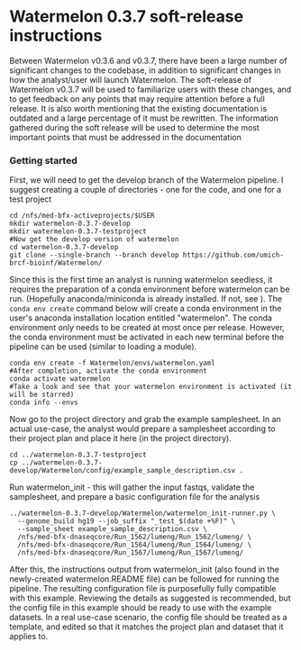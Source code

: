 # Watermelon 0.3.7 soft-release instructions

Between Watermelon v0.3.6 and v0.3.7, there have been a large number of significant changes to the codebase, in addition to significant changes in how the analyst/user will launch Watermelon. The soft-release of Watermelon v0.3.7 will be used to familiarize users with these changes, and to get feedback on any points that may require attention before a full release. It is also worth mentioning that the existing documentation is outdated and a large percentage of it must be rewritten. The information gathered during the soft release will be used to determine the most important points that must be addressed in the documentation

### Getting started

First, we will need to get the develop branch of the Watermelon pipeline. I suggest creating a couple of directories - one for the code, and one for a test project

    cd /nfs/med-bfx-activeprojects/$USER
    mkdir watermelon-0.3.7-develop
    mkdir watermelon-0.3.7-testproject
    #Now get the develop version of watermelon
    cd watermelon-0.3.7-develop
    git clone --single-branch --branch develop https://github.com/umich-brcf-bioinf/Watermelon/

Since this is the first time an analyst is running watermelon seedless, it requires the preparation of a conda environment before watermelon can be run. (Hopefully anaconda/miniconda is already installed. If not, see ). The `conda env create` command below will create a conda environment in the user's anaconda installation location entitled "watermelon".
The conda environment only needs to be created at most once per release. However, the conda environment must be activated in each new terminal before the pipeline can be used (similar to loading a module).

    conda env create -f Watermelon/envs/watermelon.yaml
    #After completion, activate the conda environment
    conda activate watermelon
    #Take a look and see that your watermelon environment is activated (it will be starred)
    conda info --envs

Now go to the project directory and grab the example samplesheet.
In an actual use-case, the analyst would prepare a samplesheet according to their project plan
and place it here (in the project directory).

    cd ../watermelon-0.3.7-testproject
    cp ../watermelon-0.3.7-develop/Watermelon/config/example_sample_description.csv .

Run watermelon_init - this will gather the input fastqs, validate the samplesheet, and prepare a basic configuration file for the analysis

    ../watermelon-0.3.7-develop/Watermelon/watermelon_init-runner.py \
      --genome_build hg19 --job_suffix "_test_$(date +%F)" \
      --sample_sheet example_sample_description.csv \
      /nfs/med-bfx-dnaseqcore/Run_1562/lumeng/Run_1562/lumeng/ \
      /nfs/med-bfx-dnaseqcore/Run_1564/lumeng/Run_1564/lumeng/ \
      /nfs/med-bfx-dnaseqcore/Run_1567/lumeng/Run_1567/lumeng/

After this, the instructions output from watermelon_init (also found in the newly-created watermelon.README file) can be followed for running the pipeline. The resulting configuration file is purposefully fully compatible with this example. Reviewing the details as suggested is recommended, but the config file in this example should be ready to use with the example datasets.
In a real use-case scenario, the config file should be treated as a template, and edited so that it matches the project plan and dataset that it applies to.
